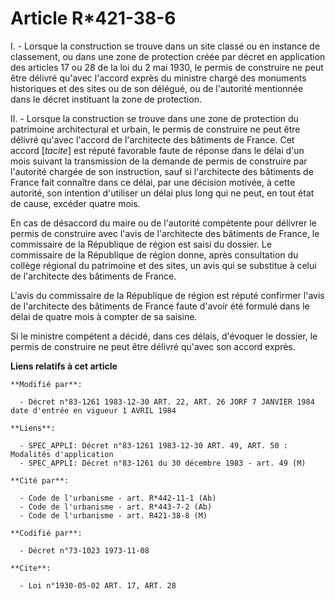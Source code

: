 # Article R*421-38-6

I. - Lorsque la construction se trouve dans un site classé ou en instance de classement, ou dans une zone de protection créée
par décret en application des articles 17 ou 28 de la loi du 2 mai 1930, le permis de construire ne peut être délivré qu'avec
l'accord exprès du ministre chargé des monuments historiques et des sites ou de son délégué, ou de l'autorité mentionnée dans
le décret instituant la zone de protection.

II. - Lorsque la construction se trouve dans une zone de protection du patrimoine architectural et urbain, le permis de
construire ne peut être délivré qu'avec l'accord de l'architecte des bâtiments de France. Cet accord [*tacite*] est réputé
favorable faute de réponse dans le délai d'un mois suivant la transmission de la demande de permis de construire par
l'autorité chargée de son instruction, sauf si l'architecte des bâtiments de France fait connaître dans ce délai, par une
décision motivée, à cette autorité, son intention d'utiliser un délai plus long qui ne peut, en tout état de cause, excéder
quatre mois.

En cas de désaccord du maire ou de l'autorité compétente pour délivrer le permis de construire avec l'avis de l'architecte
des bâtiments de France, le commissaire de la République de région est saisi du dossier. Le commissaire de la République de
région donne, après consultation du collège régional du patrimoine et des sites, un avis qui se substitue à celui de
l'architecte des bâtiments de France.

L'avis du commissaire de la République de région est réputé confirmer l'avis de l'architecte des bâtiments de France faute
d'avoir été formulé dans le délai de quatre mois à compter de sa saisine.

Si le ministre compétent a décidé, dans ces délais, d'évoquer le dossier, le permis de construire ne peut être délivré
qu'avec son accord exprès.

**Liens relatifs à cet article**

	**Modifié par**:

	  - Décret n°83-1261 1983-12-30 ART. 22, ART. 26 JORF 7 JANVIER 1984 date d'entrée en vigueur 1 AVRIL 1984

	**Liens**:

	  - SPEC_APPLI: Décret n°83-1261 1983-12-30 ART. 49, ART. 50 : Modalités d'application
	  - SPEC_APPLI: Décret n°83-1261 du 30 décembre 1983 - art. 49 (M)

	**Cité par**:

	  - Code de l'urbanisme - art. R*442-11-1 (Ab)
	  - Code de l'urbanisme - art. R*443-7-2 (Ab)
	  - Code de l'urbanisme - art. R421-38-8 (M)

	**Codifié par**:

	  - Décret n°73-1023 1973-11-08

	**Cite**:

	  - Loi n°1930-05-02 ART. 17, ART. 28
